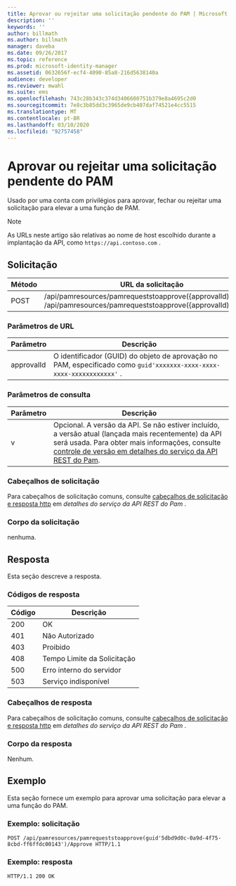 ```yaml
---
title: Aprovar ou rejeitar uma solicitação pendente do PAM | Microsoft Docs
description: ''
keywords: ''
author: billmath
ms.author: billmath
manager: daveba
ms.date: 09/26/2017
ms.topic: reference
ms.prod: microsoft-identity-manager
ms.assetid: 0632656f-ecf4-4090-85a8-216d5638140a
audience: developer
ms.reviewer: mwahl
ms.suite: ems
ms.openlocfilehash: 743c28b343c374d3406600751b379e8a4695c2d0
ms.sourcegitcommit: 7e8c3b85dd3c3965de9cb407daf74521e4cc5515
ms.translationtype: MT
ms.contentlocale: pt-BR
ms.lasthandoff: 03/10/2020
ms.locfileid: "92757458"
---
```

# <a name="approve-or-reject-a-pending-pam-request"></a>Aprovar ou rejeitar uma solicitação pendente do PAM
Usado por uma conta com privilégios para aprovar, fechar ou rejeitar uma solicitação para elevar a uma função de PAM.

>[!NOTE]
>As URLs neste artigo são relativas ao nome de host escolhido durante a implantação da API, como `https://api.contoso.com` .

## <a name="request"></a>Solicitação

Método  |URL da solicitação  
---------|---------
POST     |/api/pamresources/pamrequeststoapprove({approvalId)/Approve <br/>/api/pamresources/pamrequeststoapprove({approvalId)/Reject

### <a name="url-parameters"></a>Parâmetros de URL

Parâmetro | Descrição
----------|-----------
approvalId | O identificador (GUID) do objeto de aprovação no PAM, especificado como `guid'xxxxxxx-xxxx-xxxx-xxxx-xxxxxxxxxxxx'` .

### <a name="query-parameters"></a>Parâmetros de consulta

Parâmetro | Descrição
----------|--------------
v | Opcional. A versão da API. Se não estiver incluído, a versão atual (lançada mais recentemente) da API será usada. Para obter mais informações, consulte [controle de versão em detalhes do serviço da API REST do Pam](privileged-access-management-rest-api-service-details.md#versioning).


### <a name="request-headers"></a>Cabeçalhos de solicitação
Para cabeçalhos de solicitação comuns, consulte [cabeçalhos de solicitação e resposta http](privileged-access-management-rest-api-service-details.md#http-request-and-response-headers) em *detalhes do serviço da API REST do Pam* .

### <a name="request-body"></a>Corpo da solicitação
nenhuma.

## <a name="response"></a>Resposta
Esta seção descreve a resposta.

### <a name="response-codes"></a>Códigos de resposta

Código  |Descrição  
---------|---------
200 | OK
401 | Não Autorizado
403 | Proibido
408 | Tempo Limite da Solicitação   
500 | Erro interno do servidor
503 | Serviço indisponível

### <a name="response-headers"></a>Cabeçalhos de resposta
Para cabeçalhos de solicitação comuns, consulte [cabeçalhos de solicitação e resposta http](privileged-access-management-rest-api-service-details.md#http-request-and-response-headers) em *detalhes do serviço da API REST do Pam* .

### <a name="response-body"></a>Corpo da resposta
Nenhum.

## <a name="example"></a>Exemplo
Esta seção fornece um exemplo para aprovar uma solicitação para elevar a uma função do PAM.

### <a name="example-request"></a>Exemplo: solicitação

```
POST /api/pamresources/pamrequeststoapprove(guid'5dbd9d0c-0a9d-4f75-8cbd-ff6ffdc00143')/Approve HTTP/1.1
```

### <a name="example-response"></a>Exemplo: resposta

```
HTTP/1.1 200 OK
```       
